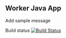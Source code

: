 ## Worker Java App

Add sample message

Build status
[![Build Status](http://34.132.13.70:30000/buildStatus/icon?job=voting%2Fvoting-build)](http://34.132.13.70:30000/job/voting/job/voting-build/)

